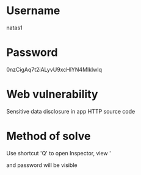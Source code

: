 # Username
natas1

# Password
0nzCigAq7t2iALyvU9xcHlYN4MlkIwlq

# Web vulnerability
Sensitive data disclosure in app HTTP source code

# Method of solve
Use shortcut 'Q' to open Inspector, view '<div id="content"> and password will be visible
